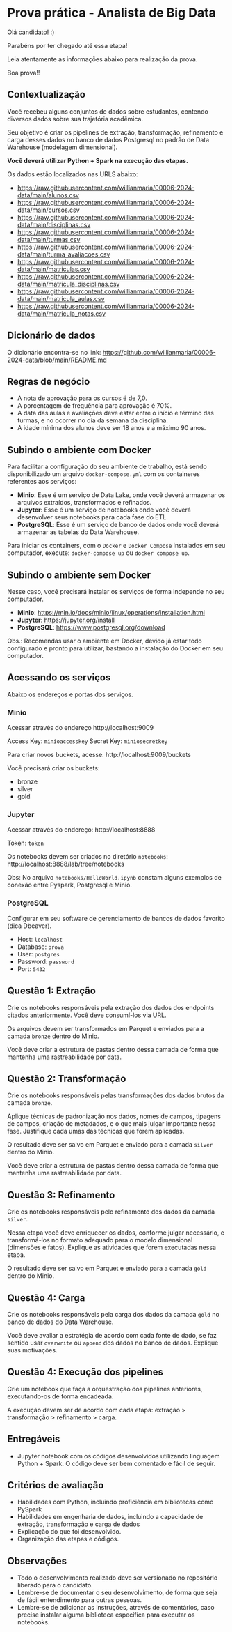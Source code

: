 # Prova prática - Analista de Big Data

Olá candidato! :)

Parabéns por ter chegado até essa etapa!

Leia atentamente as informações abaixo para realização da prova.

Boa prova!!

## Contextualização

Você recebeu alguns conjuntos de dados sobre estudantes, contendo diversos dados sobre sua trajetória acadêmica. 

Seu objetivo é criar os pipelines de extração, transformação, refinamento e carga desses dados no banco de dados Postgresql no padrão de Data Warehouse (modelagem dimensional).

**Você deverá utilizar Python + Spark na execução das etapas.**

Os dados estão localizados nas URLS abaixo:
- https://raw.githubusercontent.com/willianmaria/00006-2024-data/main/alunos.csv
- https://raw.githubusercontent.com/willianmaria/00006-2024-data/main/cursos.csv
- https://raw.githubusercontent.com/willianmaria/00006-2024-data/main/disciplinas.csv
- https://raw.githubusercontent.com/willianmaria/00006-2024-data/main/turmas.csv
- https://raw.githubusercontent.com/willianmaria/00006-2024-data/main/turma_avaliacoes.csv
- https://raw.githubusercontent.com/willianmaria/00006-2024-data/main/matriculas.csv
- https://raw.githubusercontent.com/willianmaria/00006-2024-data/main/matricula_disciplinas.csv
- https://raw.githubusercontent.com/willianmaria/00006-2024-data/main/matricula_aulas.csv
- https://raw.githubusercontent.com/willianmaria/00006-2024-data/main/matricula_notas.csv

## Dicionário de dados

O dicionário encontra-se no link: https://github.com/willianmaria/00006-2024-data/blob/main/README.md

## Regras de negócio

- A nota de aprovação para os cursos é de 7,0.
- A porcentagem de frequência para aprovação é 70%.
- A data das aulas e avaliações deve estar entre o início e término das turmas, e no ocorrer no dia da semana da disciplina.
- A idade mínima dos alunos deve ser 18 anos e a máximo 90 anos.

## Subindo o ambiente com Docker

Para facilitar a configuração do seu ambiente de trabalho, está sendo disponibilizado um arquivo `docker-compose.yml` com os containeres referentes aos serviços:
- **Minio**: Esse é um serviço de Data Lake, onde você deverá armazenar os arquivos extraídos, transformados e refinados.
- **Jupyter**: Esse é um serviço de notebooks onde você deverá desenvolver seus notebooks para cada fase do ETL.
- **PostgreSQL**: Esse é um serviço de banco de dados onde você deverá armazenar as tabelas do Data Warehouse.

Para iniciar os containers, com o `Docker` e `Docker Compose` instalados em seu computador, execute: `docker-compose up` ou `docker compose up`.

## Subindo o ambiente sem Docker

Nesse caso, você precisará instalar os serviços de forma independe no seu computador.

- **Minio**: https://min.io/docs/minio/linux/operations/installation.html
- **Jupyter**: https://jupyter.org/install
- **PostgreSQL**: https://www.postgresql.org/download

Obs.: Recomendas usar o ambiente em Docker, devido já estar todo configurado e pronto para utilizar, bastando a instalação do Docker em seu computador.

## Acessando os serviços

Abaixo os endereços e portas dos serviços.

### Minio

Acessar através do endereço http://localhost:9009

Access Key: `minioaccesskey`
Secret Key: `miniosecretkey`

Para criar novos buckets, acesse: http://localhost:9009/buckets

Você precisará criar os buckets:
- bronze
- silver
- gold

### Jupyter

Acessar através do endereço: http://localhost:8888

Token: `token`

Os notebooks devem ser criados no diretório `notebooks`: http://localhost:8888/lab/tree/notebooks

Obs: No arquivo `notebooks/HelloWorld.ipynb` constam alguns exemplos de conexão entre Pyspark, Postgresql e Minio.

### PostgreSQL

Configurar em seu software de gerenciamento de bancos de dados favorito (dica Dbeaver).

- Host: `localhost`
- Database: `prova`
- User: `postgres`
- Password: `password`
- Port: `5432`

## Questão 1: Extração

Crie os notebooks responsáveis pela extração dos dados dos endpoints citados anteriormente. Você deve consumí-los via URL.

Os arquivos devem ser transformados em Parquet e enviados para a camada `bronze` dentro do Minio.

Você deve criar a estrutura de pastas dentro dessa camada de forma que mantenha uma rastreabilidade por data.

## Questão 2: Transformação

Crie os notebooks responsáveis pelas transformações dos dados brutos da camada `bronze`. 

Aplique técnicas de padronização nos dados, nomes de campos, tipagens de campos, criação de metadados, e o que mais julgar importante nessa fase. Justifique cada umas das técnicas que forem aplicadas.

O resultado deve ser salvo em Parquet e enviado para a camada `silver` dentro do Minio.

Você deve criar a estrutura de pastas dentro dessa camada de forma que mantenha uma rastreabilidade por data.

## Questão 3: Refinamento

Crie os notebooks responsáveis pelo refinamento dos dados da camada `silver`. 

Nessa etapa você deve enriquecer os dados, conforme julgar necessário, e transformá-los no formato adequado para o modelo dimensional (dimensões e fatos). Explique as atividades que forem executadas nessa etapa.

O resultado deve ser salvo em Parquet e enviado para a camada `gold` dentro do Minio.

## Questão 4: Carga

Crie os notebooks responsáveis pela carga dos dados da camada `gold` no banco de dados do Data Warehouse. 

Você deve avaliar a estratégia de acordo com cada fonte de dado, se faz sentido usar `overwrite` ou `append` dos dados no banco de dados. Explique suas motivações.

## Questão 4: Execução dos pipelines

Crie um notebook que faça a orquestração dos pipelines anteriores, executando-os de forma encadeada.

A execução devem ser de acordo com cada etapa: extração > transformação > refinamento > carga.

## Entregáveis

- Jupyter notebook com os códigos desenvolvidos utilizando linguagem Python + Spark. O código deve ser bem comentado e fácil de seguir.


## Critérios de avaliação

- Habilidades com Python, incluindo proficiência em bibliotecas como PySpark
- Habilidades em engenharia de dados, incluindo a capacidade de extração, transformação e carga de dados
- Explicação do que foi desenvolvido.
- Organização das etapas e códigos.

## Observações

- Todo o desenvolvimento realizado deve ser versionado no repositório liberado para o candidato.
- Lembre-se de documentar o seu desenvolvimento, de forma que seja de fácil entendimento para outras pessoas.
- Lembre-se de adicionar as instruções, através de comentários, caso precise instalar alguma biblioteca específica para executar os notebooks.
